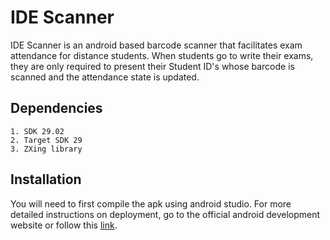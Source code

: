 # IDE Scanner

IDE Scanner is an android based barcode scanner that facilitates exam attendance for distance students.
When students go to write their exams, they are only required to present their Student ID's whose barcode is scanned 
and the attendance state is updated.

## Dependencies

    1. SDK 29.02
    2. Target SDK 29
    3. ZXing library
    
## Installation

You will need to first compile the apk using android studio. For more detailed instructions on
deployment, go to the official android development website or follow this [link](https://developer.android.com/studio/publish).